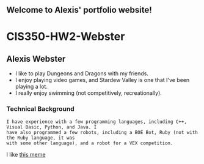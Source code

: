 ## Welcome to Alexis' portfolio website!

# CIS350-HW2-Webster 
## Alexis Webster 

- I like to play Dungeons and Dragons with my friends. 
- I enjoy playing video games, and Stardew Valley is one that I've been playing a lot. 
- I really enjoy swimming (not competitively, recreationally). 

### Technical Background

    I have experience with a few programming languages, including C++, Visual Basic, Python, and Java. I
    have also programmed a few robots, including a BOE Bot, Ruby (not with the Ruby language, it was
    with some other language), and a robot for a VEX competition. 

I like [this meme](https://scontent-ort2-2.xx.fbcdn.net/v/t1.6435-9/s960x960/191327239_321509076009505_7833398202362528554_n.jpg?_nc_cat=110&ccb=1-5&_nc_sid=730e14&_nc_ohc=qn-dfjg7zfYAX-efBUf&_nc_ht=scontent-ort2-2.xx&oh=a92e4056d68d10c914cc21eb1796e3b3&oe=616C07FE) 
